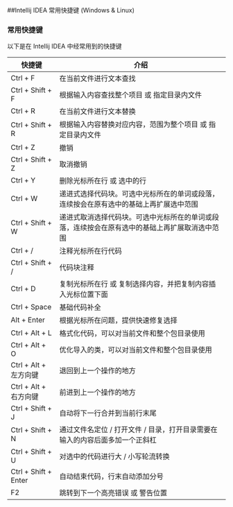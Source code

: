 ##Intellij IDEA 常用快捷键 (Windows & Linux)

### 常用快捷键

以下是在 Intellij IDEA 中经常用到的快捷键

| 快捷键                  | 介绍 |
| --------------------    | ---------------------------------------- |
| Ctrl + F                | 在当前文件进行文本查找 |
| Ctrl + Shift + F        | 根据输入内容查找整个项目 或 指定目录内文件 |
| Ctrl + R                | 在当前文件进行文本替换 |
| Ctrl + Shift + R        | 根据输入内容替换对应内容，范围为整个项目 或 指定目录内文件 |
| Ctrl + Z                | 撤销 |
| Ctrl + Shift + Z        | 取消撤销 |
| Ctrl + Y                | 删除光标所在行 或 选中的行 |
| Ctrl + W                | 递进式选择代码块。可选中光标所在的单词或段落，连续按会在原有选中的基础上再扩展选中范围 |
| Ctrl + Shift + W        | 递进式取消选择代码块。可选中光标所在的单词或段落，连续按会在原有选中的基础上再扩展取消选中范围 |
| Ctrl + /                | 注释光标所在行代码 |
| Ctrl + Shift + /        | 代码块注释 |
| Ctrl + D                | 复制光标所在行 或 复制选择内容，并把复制内容插入光标位置下面 |
| Ctrl + Space            | 基础代码补全 |
| Alt + Enter             | 根据光标所在问题，提供快速修复选择 |
| Ctrl + Alt + L          | 格式化代码，可以对当前文件和整个包目录使用 |
| Ctrl + Alt + O          | 优化导入的类，可以对当前文件和整个包目录使用 |
| Ctrl + Alt + 左方向键   | 退回到上一个操作的地方 |
| Ctrl + Alt + 右方向键   | 前进到上一个操作的地方 |
| Ctrl + Shift + J        | 自动将下一行合并到当前行末尾 |
| Ctrl + Shift + N        | 通过文件名定位 / 打开文件 / 目录，打开目录需要在输入的内容后面多加一个正斜杠 |
| Ctrl + Shift + U        | 对选中的代码进行大 / 小写轮流转换 |
| Ctrl + Shift + Enter    | 自动结束代码，行末自动添加分号 |
| F2                      | 跳转到下一个高亮错误 或 警告位置 |
